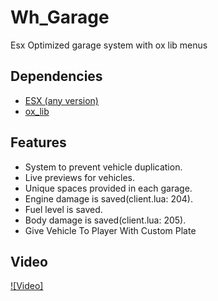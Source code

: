 # Wh_Garage
Esx Optimized garage system with ox lib menus




## Dependencies
 - [ESX (any version)](https://github.com/esx-framework/esx_core/releases)
 - [ox_lib](https://github.com/overextended/ox_lib/releases)


## Features
- System to prevent vehicle duplication.
- Live previews for vehicles.
- Unique spaces provided in each garage.
- Engine damage is saved(client.lua: 204).
- Fuel level is saved.
- Body damage is saved(client.lua: 205).
- Give Vehicle To Player With Custom Plate

## Video

[![Video]]()
